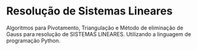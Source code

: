 # Resolução de Sistemas Lineares
Algoritmos para Pivotamento, Triangulação e Método de eliminação de Gauss para resolução de SISTEMAS LINEARES. Utilizando a linguagem de programação Python.
